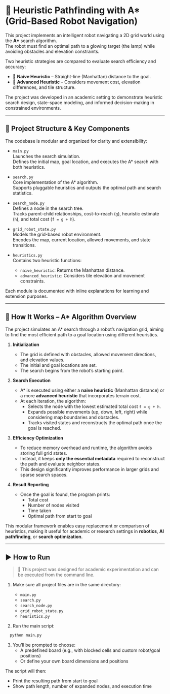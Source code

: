 # 🤖 Heuristic Pathfinding with A* (Grid-Based Robot Navigation)

This project implements an intelligent robot navigating a 2D grid world using the **A\*** search algorithm.  
The robot must find an optimal path to a glowing target (the lamp) while avoiding obstacles and elevation constraints.

Two heuristic strategies are compared to evaluate search efficiency and accuracy:

- 🧠 **Naive Heuristic** – Straight-line (Manhattan) distance to the goal.
- 🚀 **Advanced Heuristic** – Considers movement cost, elevation differences, and tile structure.

The project was developed in an academic setting to demonstrate heuristic search design, state-space modeling, and informed decision-making in constrained environments.

---
## 📁 Project Structure & Key Components

The codebase is modular and organized for clarity and extensibility:

- `main.py`  
  Launches the search simulation.  
  Defines the initial map, goal location, and executes the A* search with both heuristics.

- `search.py`  
  Core implementation of the A* algorithm.  
  Supports pluggable heuristics and outputs the optimal path and search statistics.

- `search_node.py`  
  Defines a node in the search tree.  
  Tracks parent-child relationships, cost-to-reach (`g`), heuristic estimate (`h`), and total cost (`f = g + h`).

- `grid_robot_state.py`  
  Models the grid-based robot environment.  
  Encodes the map, current location, allowed movements, and state transitions.

- `heuristics.py`  
  Contains two heuristic functions:
  - `naive_heuristic`: Returns the Manhattan distance.
  - `advanced_heuristic`: Considers tile elevation and movement constraints.

Each module is documented with inline explanations for learning and extension purposes.

---
## 🔄 How It Works – A* Algorithm Overview

The project simulates an A* search through a robot’s navigation grid, aiming to find the most efficient path to a goal location using different heuristics.

1. **Initialization**
   - The grid is defined with obstacles, allowed movement directions, and elevation values.
   - The initial and goal locations are set.
   - The search begins from the robot’s starting point.

2. **Search Execution**
   - A* is executed using either a **naive heuristic** (Manhattan distance) or a more **advanced heuristic** that incorporates terrain cost.
   - At each iteration, the algorithm:
     - Selects the node with the lowest estimated total cost `f = g + h`.
     - Expands possible movements (up, down, left, right) while considering map boundaries and obstacles.
     - Tracks visited states and reconstructs the optimal path once the goal is reached.

3. **Efficiency Optimization**
   - To reduce memory overhead and runtime, the algorithm avoids storing full grid states.
   - Instead, it keeps **only the essential metadata** required to reconstruct the path and evaluate neighbor states.
   - This design significantly improves performance in larger grids and sparse search spaces.

4. **Result Reporting**
   - Once the goal is found, the program prints:
     - Total cost
     - Number of nodes visited
     - Time taken
     - Optimal path from start to goal

This modular framework enables easy replacement or comparison of heuristics, making it useful for academic or research settings in **robotics**, **AI pathfinding**, or **search optimization**.

---
## ▶️ How to Run

> 🧪 This project was designed for academic experimentation and can be executed from the command line.

1. Make sure all project files are in the same directory:
   - `main.py`
   - `search.py`
   - `search_node.py`
   - `grid_robot_state.py`
   - `heuristics.py`

2. Run the main script:
```bash
  python main.py
```
3. You’ll be prompted to choose:
   - A predefined board (e.g., with blocked cells and custom robot/goal positions)
   - Or define your own board dimensions and positions

The script will then:
- Print the resulting path from start to goal
- Show path length, number of expanded nodes, and execution time
